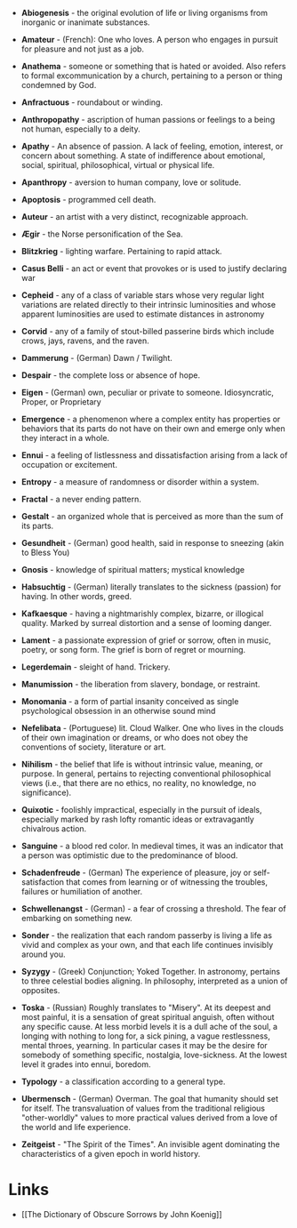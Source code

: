 * **Abiogenesis** - the original evolution of life or living organisms from inorganic or inanimate substances.
* **Amateur** - (French): One who loves. A person who engages in pursuit for pleasure and not just as a job.
* **Anathema** - someone or something that is hated or avoided. Also refers to formal excommunication by a church, pertaining to a person or thing condemned by God.
* **Anfractuous** - roundabout or winding.
* **Anthropopathy** - ascription of human passions or feelings to a being not human, especially to a deity.
* **Apathy**  - An absence of passion. A lack of feeling, emotion, interest, or concern about something. A state of indifference about emotional, social, spiritual, philosophical, virtual or physical life.
* **Apanthropy** - aversion to human company, love or solitude.
* **Apoptosis** - programmed cell death.
* **Auteur** - an artist with a very distinct, recognizable approach.

* **Ægir** - the Norse personification of the Sea.

* **Blitzkrieg** - lighting warfare. Pertaining to rapid attack.

* **Casus Belli** - an act or event that provokes or is used to justify declaring war
* **Cepheid** - any of a class of variable stars whose very regular light variations are related directly to their intrinsic luminosities and whose apparent luminosities are used to estimate distances in astronomy
* **Corvid** - any of a family of stout-billed passerine birds which include crows, jays, ravens, and the raven.

* **Dammerung** - (German) Dawn / Twilight.
* **Despair** - the complete loss or absence of hope.

* **Eigen** - (German) own, peculiar or private to someone. Idiosyncratic, Proper, or Proprietary
* **Emergence** - a phenomenon where a complex entity has properties or behaviors that its parts do not have on their own and emerge only when they interact in a whole.
* **Ennui** - a feeling of listlessness and dissatisfaction arising from a lack of occupation or excitement.
* **Entropy** - a measure of randomness or disorder within a system.

* **Fractal** - a never ending pattern.

* **Gestalt** - an organized whole that is perceived as more than the sum of its parts.
* **Gesundheit** - (German) good health, said in response to sneezing (akin to Bless You)
* **Gnosis** - knowledge of spiritual matters; mystical knowledge

* **Habsuchtig** - (German) literally translates to the sickness (passion) for having. In other words, greed.

* **Kafkaesque** - having a nightmarishly complex, bizarre, or illogical quality. Marked by surreal distortion and a sense of looming danger.

* **Lament** - a passionate expression of grief or sorrow, often in music, poetry, or song form. The grief is born of regret or mourning.
* **Legerdemain** - sleight of hand. Trickery. 

* **Manumission** - the liberation from slavery, bondage, or restraint. 
* **Monomania** - a form of partial insanity conceived as single psychological obsession in an otherwise sound mind

* **Nefelibata** - (Portuguese) lit. Cloud Walker. One who lives in the clouds of their own imagination or dreams, or who does not obey the conventions of society, literature or art.
* **Nihilism** - the belief that life is without intrinsic value, meaning, or purpose. In general, pertains to rejecting conventional philosophical views (i.e., that there are no ethics, no reality, no knowledge, no significance). 

* **Quixotic** - foolishly impractical, especially in the pursuit of ideals, especially marked by rash lofty romantic ideas or extravagantly chivalrous action.

* **Sanguine** - a blood red color. In medieval times, it was an indicator that a person was optimistic due to the predominance of blood.
* **Schadenfreude** - (German) The experience of pleasure, joy or self-satisfaction that comes from learning or of witnessing the troubles, failures or humiliation of another.
* **Schwellenangst** - (German) - a fear of crossing a threshold. The fear of embarking on something new.
* **Sonder** - the realization that each random passerby is living a life as vivid and complex as your own, and that each life continues invisibly around you. 
* **Syzygy** - (Greek) Conjunction; Yoked Together. In astronomy, pertains to three celestial bodies aligning. In philosophy, interpreted as a union of opposites.

* **Toska** - (Russian) Roughly translates to "Misery". At its deepest and most painful, it is a sensation of great spiritual anguish, often without any specific cause. At less morbid levels it is a dull ache of the soul, a longing with nothing to long for, a sick pining, a vague restlessness, mental throes, yearning. In particular cases it may be the desire for somebody of something specific, nostalgia, love-sickness. At the lowest level it grades into ennui, boredom.
* **Typology** - a classification according to a general type. 

* **Ubermensch** - (German) Overman.  The goal that humanity should set for itself. The transvaluation of values from the traditional religious "other-worldly" values to more practical values derived from a love of the world and life experience.

* **Zeitgeist** - "The Spirit of the Times". An invisible agent dominating the characteristics of a given epoch in world history.

# Links
* [[The Dictionary of Obscure Sorrows by John Koenig]]